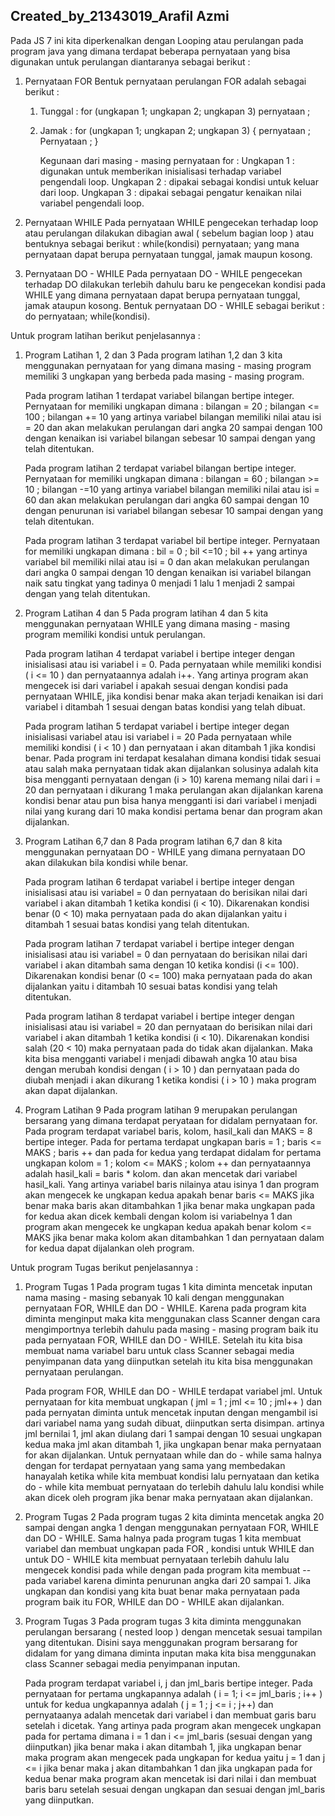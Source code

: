 ## Created_by_21343019_Arafil Azmi

Pada JS 7 ini kita diperkenalkan dengan Looping atau perulangan pada program java yang dimana terdapat beberapa pernyataan yang bisa digunakan untuk perulangan diantaranya sebagai berikut :

 1. Pernyataan FOR
     Bentuk pernyataan perulangan FOR adalah sebagai berikut :
      1. Tunggal :
          for (ungkapan 1; ungkapan 2; ungkapan 3)
          pernyataan ;
      2. Jamak :
           for (ungkapan 1; ungkapan 2; ungkapan 3)
           {
            pernyataan ;
            Pernyataan ;
           }
           
           Kegunaan dari masing - masing pernyataan for :
            Ungkapan 1 : digunakan untuk memberikan inisialisasi terhadap variabel pengendali loop.
            Ungkapan 2 : dipakai sebagai kondisi untuk keluar dari loop.
            Ungkapan 3 : dipakai sebagai pengatur kenaikan nilai variabel pengendali loop.
 
 2. Pernyataan WHILE
      Pada pernyataan WHILE pengecekan terhadap loop atau perulangan dilakukan dibagian awal ( sebelum bagian loop )
      atau bentuknya sebagai berikut :
         while(kondisi)
          pernyataan;
      yang mana pernyataan dapat berupa pernyataan tunggal, jamak maupun kosong.
      
 3. Pernyataan DO - WHILE
      Pada pernyataan DO - WHILE pengecekan terhadap DO dilakukan terlebih dahulu baru ke pengecekan kondisi pada WHILE yang dimana pernyataan dapat berupa pernyataan
      tunggal, jamak ataupun kosong.
      Bentuk pernyataan DO - WHILE sebagai berikut :
        do
          pernyataan;
        while(kondisi).
        
Untuk program latihan berikut penjelasannya :
 
   1. Program Latihan 1, 2 dan 3
        Pada program latihan 1,2 dan 3 kita menggunakan pernyataan for yang dimana masing - masing program memiliki 3 ungkapan yang berbeda pada masing - masing
        program.
        
        Pada program latihan 1 terdapat variabel bilangan bertipe integer. Pernyataan for memiliki ungkapan dimana :
        bilangan = 20 ; bilangan <= 100 ; bilangan += 10
        yang artinya variabel bilangan memiliki nilai atau isi = 20 dan akan melakukan perulangan dari angka 20 sampai dengan 100 dengan kenaikan isi variabel bilangan
        sebesar 10 sampai dengan yang telah ditentukan.
        
        Pada program latihan 2 terdapat variabel bilangan bertipe integer. Pernyataan for memiliki ungkapan dimana :
        bilangan = 60 ; bilangan >= 10 ; bilangan -=10
        yang artinya variabel bilangan memiliki nilai atau isi = 60 dan akan melakukan perulangan dari angka 60 sampai dengan 10 dengan penurunan isi variabel bilangan
        sebesar 10 sampai dengan yang telah ditentukan.
        
        Pada program latihan 3 terdapat variabel bil bertipe integer. Pernyataan for memiliki ungkapan dimana :
        bil = 0 ; bil <=10 ; bil ++
        yang artinya variabel bil memiliki nilai atau isi = 0 dan akan melakukan perulangan dari angka 0 sampai dengan 10 dengan kenaikan isi variabel bilangan naik
        satu tingkat yang tadinya 0 menjadi 1 lalu 1 menjadi 2 sampai dengan yang telah ditentukan.
        
   2. Program Latihan 4 dan 5
        Pada program latihan 4 dan 5 kita menggunakan pernyataan WHILE yang dimana masing - masing program memiliki kondisi untuk perulangan.
        
        Pada program latihan 4 terdapat variabel i bertipe integer dengan inisialisasi atau isi variabel i = 0.
        Pada pernyataan while memiliki kondisi ( i <= 10 ) dan pernyataannya adalah i++.
        Yang artinya program akan mengecek isi dari variabel i apakah sesuai dengan kondisi pada pernyataan WHILE, jika kondisi benar maka akan terjadi kenaikan
        isi dari variabel i ditambah 1 sesuai dengan batas kondisi yang telah dibuat.
        
        Pada program latihan 5 terdapat variabel i bertipe integer degan inisialisasi variabel atau isi variabel i = 20
        Pada pernyataan while memiliki kondisi ( i < 10 ) dan pernyataan i akan ditambah 1 jika kondisi benar.
        Pada program ini terdapat kesalahan dimana kondisi tidak sesuai atau salah maka pernyataan tidak akan dijalankan solusinya adalah kita bisa mengganti
        pernyataan dengan (i > 10) karena memang nilai dari i = 20 dan pernyataan i dikurang 1 maka perulangan akan dijalankan karena kondisi benar atau pun bisa
        hanya mengganti isi dari variabel i menjadi nilai yang kurang dari 10 maka kondisi pertama benar dan program akan dijalankan.
        
   3. Program Latihan 6,7 dan 8
        Pada program latihan 6,7 dan 8 kita menggunakan pernyataan DO - WHILE yang dimana pernyataan DO akan dilakukan bila kondisi while benar.
        
        Pada program latihan 6 terdapat variabel i bertipe integer dengan inisialisasi atau isi variabel = 0 dan pernyataan do berisikan nilai dari variabel
        i akan ditambah 1 ketika kondisi (i < 10). Dikarenakan kondisi benar (0 < 10) maka pernyataan pada do akan dijalankan yaitu i ditambah 1 sesuai batas
        kondisi yang telah ditentukan.
        
        Pada program latihan 7 terdapat variabel i bertipe integer dengan inisialisasi atau isi variabel = 0 dan pernyataan do berisikan nilai dari variabel
        i akan ditambah sama dengan 10 ketika kondisi (i <= 100). Dikarenakan kondisi benar (0 <= 100) maka pernyataan pada do akan dijalankan yaitu i ditambah 10
        sesuai batas kondisi yang telah ditentukan.
        
        Pada program latihan 8 terdapat variabel i bertipe integer dengan inisialisasi atau isi variabel = 20 dan pernyataan do berisikan nilai dari variabel
        i akan ditambah 1 ketika kondisi (i < 10). Dikarenakan kondisi salah (20 < 10) maka pernyataan pada do tidak akan dijalankan.
        Maka kita bisa mengganti variabel i menjadi dibawah angka 10 atau bisa dengan merubah kondisi dengan ( i > 10 ) dan pernyataan pada do diubah menjadi i 
        akan dikurang 1 ketika kondisi ( i > 10 ) maka program akan dapat dijalankan.
        
   4. Program Latihan 9
        Pada program latihan 9 merupakan perulangan bersarang yang dimana terdapat peryataan for didalam pernyataan for.
        Pada program terdapat variabel baris, kolom, hasil_kali dan MAKS = 8 bertipe integer. Pada for pertama terdapat ungkapan baris = 1 ; baris <= MAKS ; baris ++
        dan pada for kedua yang terdapat didalam for pertama ungkapan kolom = 1 ; kolom <= MAKS ; kolom ++ dan pernyataannya adalah hasil_kali = baris * kolom.
        dan akan mencetak dari variabel hasil_kali.
        Yang artinya variabel baris nilainya atau isinya 1 dan program akan mengecek ke ungkapan kedua apakah benar baris <= MAKS jika benar maka baris akan 
        ditambahkan 1 jika benar maka ungkapan pada for kedua akan dicek kembali dengan kolom isi variabelnya 1 dan program akan mengecek ke ungkapan kedua
        apakah benar kolom <= MAKS jika benar maka kolom akan ditambahkan 1 dan pernyataan dalam for kedua dapat dijalankan oleh program.
        
Untuk program Tugas berikut penjelasannya :
        
    
   1. Program Tugas 1
        Pada program tugas 1 kita diminta mencetak inputan nama masing - masing sebanyak 10 kali dengan menggunakan pernyataan FOR, WHILE dan DO - WHILE.
        Karena pada program kita diminta menginput maka kita menggunakan class Scanner dengan cara mengimportnya terlebih dahulu pada masing - masing program
        baik itu pada pernyataan FOR, WHILE dan DO - WHILE. Setelah itu kita bisa membuat nama variabel baru untuk class Scanner sebagai media penyimpanan data
        yang diinputkan setelah itu kita bisa menggunakan pernyataan perulangan.
        
        Pada program FOR, WHILE dan DO - WHILE terdapat variabel jml.
        Untuk pernyataan for kita membuat ungkapan ( jml = 1 ; jml <= 10 ; jml++ ) dan pada pernyatan diminta untuk mencetak inputan dengan mengambil isi dari 
        variabel nama yang sudah dibuat, diinputkan serta disimpan.
        artinya jml bernilai 1, jml akan diulang dari 1 sampai dengan 10 sesuai ungkapan kedua maka jml akan ditambah 1, jika ungkapan benar maka pernyataan for
        akan dijalankan.
        Untuk pernyataan while dan do - while sama halnya dengan for terdapat pernyataan yang sama yang membedakan hanayalah ketika while kita membuat kondisi 
        lalu pernyataan dan ketika do - while kita membuat pernyataan do terlebih dahulu lalu kondisi while akan dicek oleh program jika benar maka pernyataan 
        akan dijalankan.
          
   2. Program Tugas 2
        Pada program tugas 2 kita diminta mencetak angka 20 sampai dengan angka 1 dengan menggunakan pernyataan FOR, WHILE dan DO - WHILE.
        Sama halnya pada program tugas 1 kita membuat variabel dan membuat ungkapan pada FOR , kondisi untuk WHILE dan untuk DO  - WHILE kita membuat pernyataan
        terlebih dahulu lalu mengecek kondisi pada while dengan pada program kita membuat -- pada variabel karena diminta penurunan angka dari 20 sampai 1.
        Jika ungkapan dan kondisi yang kita buat benar maka pernyataan pada program baik itu FOR, WHILE dan DO - WHILE akan dijalankan.
           
   3. Program Tugas 3
        Pada program tugas 3 kita diminta menggunakan perulangan bersarang ( nested loop ) dengan mencetak sesuai tampilan yang ditentukan.
        Disini saya menggunakan program bersarang for didalam for yang dimana diminta inputan maka kita bisa menggunakan class Scanner sebagai media penyimpanan
        inputan.
        
        Pada program terdapat variabel i, j dan jml_baris bertipe integer. Pada pernyataan for pertama ungkapannya adalah ( i = 1; i <= jml_baris ; i++ )
        untuk for kedua ungkapannya adalah ( j = 1 ; j <= i ; j++) dan pernyataanya adalah mencetak dari variabel i dan membuat garis baru setelah i dicetak.
        Yang artinya pada program akan mengecek ungkapan pada for pertama dimana i = 1 dan i <= jml_baris (sesuai dengan yang diinputkan) jika benar maka i akan
        ditambah 1, jika ungkapan benar maka program akan mengecek pada ungkapan for kedua yaitu j = 1 dan j <= i jika benar maka j akan ditambahkan 1 dan jika
        ungkapan pada for kedua benar maka program akan mencetak isi dari nilai i dan membuat baris baru setelah sesuai dengan ungkapan dan sesuai dengan jml_baris
        yang diinputkan.
        
        
        
        
        
        
        
        
